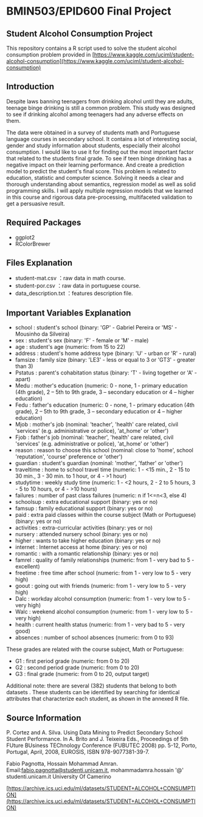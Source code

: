# BMIN503/EPID600 Final Project
## Student Alcohol Consumption Project

This repository contains a R script used to solve the student alcohol consumption problem provided in [https://www.kaggle.com/uciml/student-alcohol-consumption](https://www.kaggle.com/uciml/student-alcohol-consumption)

## Introduction
Despite laws banning teenagers from drinking alcohol until they are adults, teenage binge drinking is still a common problem. This study was designed to see if drinking alcohol among teenagers had any adverse effects on them.

The data were obtained in a survey of students math and Portuguese language courses in secondary school. It contains a lot of interesting social, gender and study information about students, especially their alcohol consumption. I would like to use it for finding out the most important factor that related to the students final grade. To see if teen binge drinking has a negative impact on their learning performance. And create a prediction model to predict the student's final score. This problem is related to education, statistic and computer science. Solving it needs a clear and thorough understanding about semantics, regression model as well as solid programming skills. I will apply multiple regression models that we learned in this course and rigorous data pre-processing, multifaceted validation to get a persuasive result.

## Required Packages
- ggplot2
- RColorBrewer

## Files Explanation
- student-mat.csv ：raw data in math course.
- student-por.csv ：raw data in portuguese course.
- data_description.txt ：features description file.

## Important Variables Explanation
- school : student's school (binary: 'GP' - Gabriel Pereira or 'MS' - Mousinho da Silveira)
- sex : student's sex (binary: 'F' - female or 'M' - male)
- age : student's age (numeric: from 15 to 22)
- address : student's home address type (binary: 'U' - urban or 'R' - rural)
- famsize : family size (binary: 'LE3' - less or equal to 3 or 'GT3' - greater than 3)
- Pstatus : parent's cohabitation status (binary: 'T' - living together or 'A' - apart)
- Medu : mother's education (numeric: 0 - none, 1 - primary education (4th grade), 2 – 5th to 9th grade, 3 – secondary education or 4 – higher education)
- Fedu : father's education (numeric: 0 - none, 1 - primary education (4th grade), 2 – 5th to 9th grade, 3 – secondary education or 4 – higher education)
- Mjob : mother's job (nominal: 'teacher', 'health' care related, civil 'services' (e.g. administrative or police), 'at_home' or 'other')
- Fjob : father's job (nominal: 'teacher', 'health' care related, civil 'services' (e.g. administrative or police), 'at_home' or 'other')
- reason : reason to choose this school (nominal: close to 'home', school 'reputation', 'course' preference or 'other')
- guardian : student's guardian (nominal: 'mother', 'father' or 'other')
- traveltime : home to school travel time (numeric: 1 - <15 min., 2 - 15 to 30 min., 3 - 30 min. to 1 hour, or 4 - >1 hour)
- studytime : weekly study time (numeric: 1 - <2 hours, 2 - 2 to 5 hours, 3 - 5 to 10 hours, or 4 - >10 hours)
- failures : number of past class failures (numeric: n if 1<=n<3, else 4)
- schoolsup : extra educational support (binary: yes or no)
- famsup : family educational support (binary: yes or no)
- paid : extra paid classes within the course subject (Math or Portuguese) (binary: yes or no)
- activities : extra-curricular activities (binary: yes or no)
- nursery : attended nursery school (binary: yes or no)
- higher : wants to take higher education (binary: yes or no)
- internet : Internet access at home (binary: yes or no)
- romantic : with a romantic relationship (binary: yes or no)
- famrel : quality of family relationships (numeric: from 1 - very bad to 5 - excellent)
- freetime : free time after school (numeric: from 1 - very low to 5 - very high)
- goout : going out with friends (numeric: from 1 - very low to 5 - very high)
- Dalc : workday alcohol consumption (numeric: from 1 - very low to 5 - very high)
- Walc : weekend alcohol consumption (numeric: from 1 - very low to 5 - very high)
- health : current health status (numeric: from 1 - very bad to 5 - very good)
- absences : number of school absences (numeric: from 0 to 93)

These grades are related with the course subject, Math or Portuguese:
- G1 : first period grade (numeric: from 0 to 20)
- G2 : second period grade (numeric: from 0 to 20)
- G3 : final grade (numeric: from 0 to 20, output target)

Additional note: there are several (382) students that belong to both datasets . 
These students can be identified by searching for identical attributes
that characterize each student, as shown in the annexed R file.


## Source Information

P. Cortez and A. Silva. Using Data Mining to Predict Secondary School Student Performance. In A. Brito and J. Teixeira Eds., Proceedings of 5th FUture BUsiness TEChnology Conference (FUBUTEC 2008) pp. 5-12, Porto, Portugal, April, 2008, EUROSIS, ISBN 978-9077381-39-7.

Fabio Pagnotta, Hossain Mohammad Amran. 
Email:fabio.pagnotta@studenti.unicam.it, mohammadamra.hossain '@' studenti.unicam.it 
University Of Camerino

[https://archive.ics.uci.edu/ml/datasets/STUDENT+ALCOHOL+CONSUMPTION](https://archive.ics.uci.edu/ml/datasets/STUDENT+ALCOHOL+CONSUMPTION)
